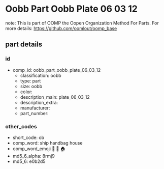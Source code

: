 # Oobb Part Oobb Plate 06 03 12  

note: This is part of OOMP the Oopen Organization Method For Parts. For more details: https://github.com/oomlout/oomp_base

##  part details





### id
* oomp_id: oobb_part_oobb_plate_06_03_12
  * classification: oobb
  * type: part
  * size: oobb
  * color: 
  * description_main: plate_06_03_12
  * description_extra: 
  * manufacturer: 
  * part_number: 

### other_codes
* short_code: ob
* oomp_word: ship handbag house
* oomp_word_emoji :ship: :handbag: :house:
* md5_6_alpha: 8rmj9
* md5_6: e0b2d5